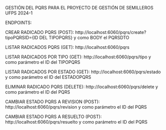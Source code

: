 GESTIÓN DEL PQRS PARA EL PROYECTO DE GESTIÓN DE SEMILLEROS UFPS 2024-1


ENDPOINTS:

CREAR RADICADO PQRS (POST): http://localhost:6060/pqrs/create?tipoPQRSID={ID DEL TIPOPQRS} y como BODY el PQRSDTO

LISTAR RADICADOS PQRS (GET): http://localhost:6060/pqrs

LISTAR RADICADOS POR TIPO (GET): http://localhost:6060/pqrs/tipo y como parámetro el ID del TIPOPQRS

LISTAR RADICADOS POR ESTADO (GET): http://localhost:6060/pqrs/estado y como parámetro el ID del ESTADOPQRS

ELIMINAR RADICADO PQRS (DELETE): http://localhost:6060/pqrs/delete y como parámetro el ID del PQRS

CAMBIAR ESTADO PQRS A REVISION (POST): http://localhost:6060/pqrs/revision y como parámetro el ID del PQRS

CAMBIAR ESTADO PQRS A RESUELTO (POST): http://localhost:6060/pqrs/resuelto y como parámetro el ID del PQRS
